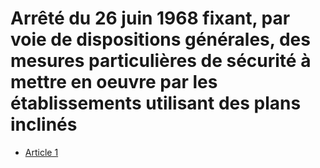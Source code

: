 # Arrêté du 26 juin 1968 fixant, par voie de dispositions générales, des mesures particulières de sécurité à mettre en oeuvre par les établissements utilisant des plans inclinés

- [Article 1](article-1.md)
